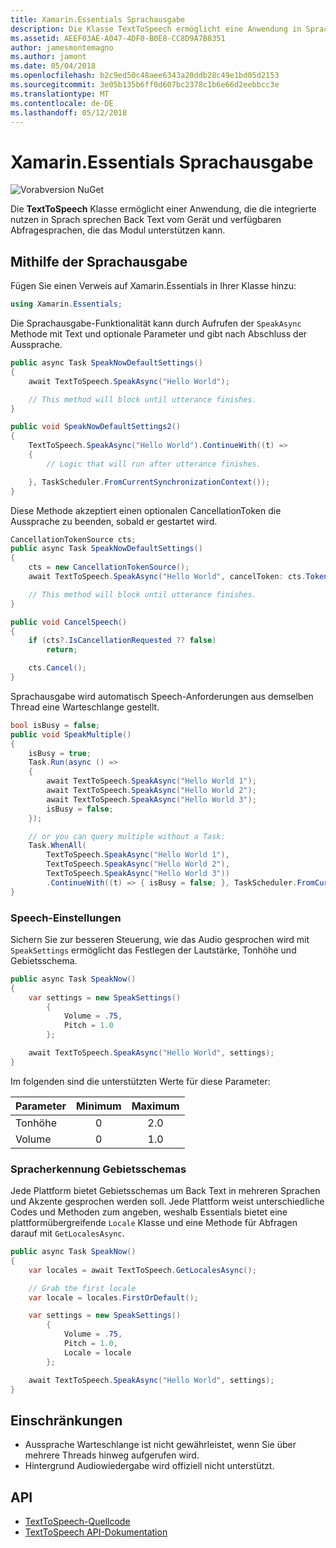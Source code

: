 ```yaml
---
title: Xamarin.Essentials Sprachausgabe
description: Die Klasse TextToSpeech ermöglicht eine Anwendung in Sprach sprechen Back Text vom Gerät und verfügbaren Abfragesprachen, die das Modul unterstützen, kann die integrierten verwenden.
ms.assetid: AEEF03AE-A047-4DF0-B0E8-CC8D9A7B8351
author: jamesmontemagno
ms.author: jamont
ms.date: 05/04/2018
ms.openlocfilehash: b2c9ed50c48aee6343a20ddb28c49e1bd05d2153
ms.sourcegitcommit: 3e05b135b6ff0d607bc2378c1b6e66d2eebbcc3e
ms.translationtype: MT
ms.contentlocale: de-DE
ms.lasthandoff: 05/12/2018
---
```

# <a name="xamarinessentials-text-to-speech"></a>Xamarin.Essentials Sprachausgabe

![Vorabversion NuGet](~/media/shared/pre-release.png)

Die **TextToSpeech** Klasse ermöglicht einer Anwendung, die die integrierte nutzen in Sprach sprechen Back Text vom Gerät und verfügbaren Abfragesprachen, die das Modul unterstützen kann.

## <a name="using-text-to-speech"></a>Mithilfe der Sprachausgabe

Fügen Sie einen Verweis auf Xamarin.Essentials in Ihrer Klasse hinzu:

```csharp
using Xamarin.Essentials;
```

Die Sprachausgabe-Funktionalität kann durch Aufrufen der `SpeakAsync` Methode mit Text und optionale Parameter und gibt nach Abschluss der Aussprache. 

```csharp
public async Task SpeakNowDefaultSettings()
{
    await TextToSpeech.SpeakAsync("Hello World");

    // This method will block until utterance finishes.
}

public void SpeakNowDefaultSettings2()
{
    TextToSpeech.SpeakAsync("Hello World").ContinueWith((t) => 
    {
        // Logic that will run after utterance finishes.

    }, TaskScheduler.FromCurrentSynchronizationContext());
}
```

Diese Methode akzeptiert einen optionalen CancellationToken die Aussprache zu beenden, sobald er gestartet wird. 
```csharp
CancellationTokenSource cts;
public async Task SpeakNowDefaultSettings()
{
    cts = new CancellationTokenSource();
    await TextToSpeech.SpeakAsync("Hello World", cancelToken: cts.Token);

    // This method will block until utterance finishes.
}

public void CancelSpeech()
{
    if (cts?.IsCancellationRequested ?? false)
        return;

    cts.Cancel();
}
```

Sprachausgabe wird automatisch Speech-Anforderungen aus demselben Thread eine Warteschlange gestellt. 

```csharp
bool isBusy = false;
public void SpeakMultiple()
{
    isBusy = true;
    Task.Run(async () =>
    {
        await TextToSpeech.SpeakAsync("Hello World 1");
        await TextToSpeech.SpeakAsync("Hello World 2");
        await TextToSpeech.SpeakAsync("Hello World 3");
        isBusy = false;
    });

    // or you can query multiple without a Task:
    Task.WhenAll(
        TextToSpeech.SpeakAsync("Hello World 1"),
        TextToSpeech.SpeakAsync("Hello World 2"),
        TextToSpeech.SpeakAsync("Hello World 3"))
        .ContinueWith((t) => { isBusy = false; }, TaskScheduler.FromCurrentSynchronizationContext());
}
```

### <a name="speech-settings"></a>Speech-Einstellungen

Sichern Sie zur besseren Steuerung, wie das Audio gesprochen wird mit `SpeakSettings` ermöglicht das Festlegen der Lautstärke, Tonhöhe und Gebietsschema.

```csharp
public async Task SpeakNow()
{
    var settings = new SpeakSettings()
        {
            Volume = .75,
            Pitch = 1.0
        };

    await TextToSpeech.SpeakAsync("Hello World", settings);
}
```

Im folgenden sind die unterstützten Werte für diese Parameter:

| Parameter | Minimum | Maximum |
| --- | :---: | :---: |
| Tonhöhe | 0 | 2.0 |
| Volume | 0 | 1.0 |

### <a name="speech-locales"></a>Spracherkennung Gebietsschemas

Jede Plattform bietet Gebietsschemas um Back Text in mehreren Sprachen und Akzente gesprochen werden soll. Jede Plattform weist unterschiedliche Codes und Methoden zum angeben, weshalb Essentials bietet eine plattformübergreifende `Locale` Klasse und eine Methode für Abfragen darauf mit `GetLocalesAsync`.

```csharp
public async Task SpeakNow()
{
    var locales = await TextToSpeech.GetLocalesAsync();

    // Grab the first locale
    var locale = locales.FirstOrDefault();

    var settings = new SpeakSettings()
        {
            Volume = .75,
            Pitch = 1.0,
            Locale = locale
        };

    await TextToSpeech.SpeakAsync("Hello World", settings);
}
```

## <a name="limitations"></a>Einschränkungen

- Aussprache Warteschlange ist nicht gewährleistet, wenn Sie über mehrere Threads hinweg aufgerufen wird.
- Hintergrund Audiowiedergabe wird offiziell nicht unterstützt.

## <a name="api"></a>API

- [TextToSpeech-Quellcode](https://github.com/xamarin/Essentials/tree/master/Xamarin.Essentials/TextToSpeech)
- [TextToSpeech API-Dokumentation](xref:Xamarin.Essentials.TextToSpeech)
